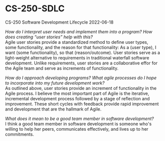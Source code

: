 # CS-250-SDLC
CS-250 Software Development Lifecycle
2022-06-18

_How do I interpret user needs and implement them into a program? How does creating “user stories” help with this?_ \
Agile user stories provide a standardized method to define user types, some functionality, and the reason for that functionality: As a (user type), I want (some functionality), so that (reason/outcome). User stories serve as a light-weight alternative to requirements in traditional waterfall software development. Unlike requirements, user stories are a collaborative effor for the Agile team and serve as increments of functionality.

_How do I approach developing programs? What agile processes do I hope to incorporate into my future development work?_ \
As outlined above, user stories provide an increment of functionality in the Agile process. I believe the most important part of Agile is the iterative, incremental development process followed by a stage of reflection and improvement. These short cycles with feedback provide rapid improvement and development that are the hallmark of Agile.

_What does it mean to be a good team member in software development?_ \
I think a good team member in software development is someone who's willing to help her peers, communicates effectively, and lives up to her commitments.
